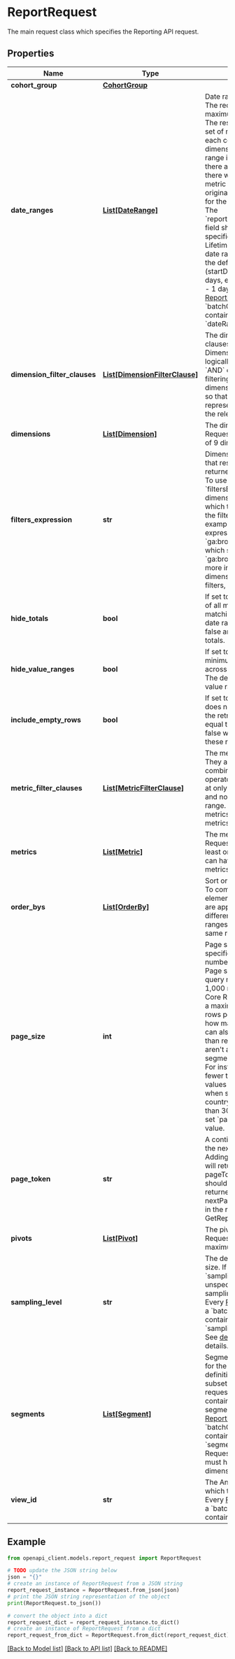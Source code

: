 # ReportRequest

The main request class which specifies the Reporting API request.

## Properties

Name | Type | Description | Notes
------------ | ------------- | ------------- | -------------
**cohort_group** | [**CohortGroup**](CohortGroup.md) |  | [optional] 
**date_ranges** | [**List[DateRange]**](DateRange.md) | Date ranges in the request. The request can have a maximum of 2 date ranges. The response will contain a set of metric values for each combination of the dimensions for each date range in the request. So, if there are two date ranges, there will be two set of metric values, one for the original date range and one for the second date range. The &#x60;reportRequest.dateRanges&#x60; field should not be specified for cohorts or Lifetime value requests. If a date range is not provided, the default date range is (startDate: current date - 7 days, endDate: current date - 1 day). Every [ReportRequest](#ReportRequest) within a &#x60;batchGet&#x60; method must contain the same &#x60;dateRanges&#x60; definition. | [optional] 
**dimension_filter_clauses** | [**List[DimensionFilterClause]**](DimensionFilterClause.md) | The dimension filter clauses for filtering Dimension Values. They are logically combined with the &#x60;AND&#x60; operator. Note that filtering occurs before any dimensions are aggregated, so that the returned metrics represent the total for only the relevant dimensions. | [optional] 
**dimensions** | [**List[Dimension]**](Dimension.md) | The dimensions requested. Requests can have a total of 9 dimensions. | [optional] 
**filters_expression** | **str** | Dimension or metric filters that restrict the data returned for your request. To use the &#x60;filtersExpression&#x60;, supply a dimension or metric on which to filter, followed by the filter expression. For example, the following expression selects &#x60;ga:browser&#x60; dimension which starts with Firefox; &#x60;ga:browser&#x3D;~^Firefox&#x60;. For more information on dimensions and metric filters, see [Filters reference](https://developers.google.com/analytics/devguides/reporting/core/v3/reference#filters). | [optional] 
**hide_totals** | **bool** | If set to true, hides the total of all metrics for all the matching rows, for every date range. The default false and will return the totals. | [optional] 
**hide_value_ranges** | **bool** | If set to true, hides the minimum and maximum across all matching rows. The default is false and the value ranges are returned. | [optional] 
**include_empty_rows** | **bool** | If set to false, the response does not include rows if all the retrieved metrics are equal to zero. The default is false which will exclude these rows. | [optional] 
**metric_filter_clauses** | [**List[MetricFilterClause]**](MetricFilterClause.md) | The metric filter clauses. They are logically combined with the &#x60;AND&#x60; operator. Metric filters look at only the first date range and not the comparing date range. Note that filtering on metrics occurs after the metrics are aggregated. | [optional] 
**metrics** | [**List[Metric]**](Metric.md) | The metrics requested. Requests must specify at least one metric. Requests can have a total of 10 metrics. | [optional] 
**order_bys** | [**List[OrderBy]**](OrderBy.md) | Sort order on output rows. To compare two rows, the elements of the following are applied in order until a difference is found. All date ranges in the output get the same row order. | [optional] 
**page_size** | **int** | Page size is for paging and specifies the maximum number of returned rows. Page size should be &gt;&#x3D; 0. A query returns the default of 1,000 rows. The Analytics Core Reporting API returns a maximum of 100,000 rows per request, no matter how many you ask for. It can also return fewer rows than requested, if there aren&#39;t as many dimension segments as you expect. For instance, there are fewer than 300 possible values for &#x60;ga:country&#x60;, so when segmenting only by country, you can&#39;t get more than 300 rows, even if you set &#x60;pageSize&#x60; to a higher value. | [optional] 
**page_token** | **str** | A continuation token to get the next page of the results. Adding this to the request will return the rows after the pageToken. The pageToken should be the value returned in the nextPageToken parameter in the response to the GetReports request. | [optional] 
**pivots** | [**List[Pivot]**](Pivot.md) | The pivot definitions. Requests can have a maximum of 2 pivots. | [optional] 
**sampling_level** | **str** | The desired report [sample](https://support.google.com/analytics/answer/2637192) size. If the the &#x60;samplingLevel&#x60; field is unspecified the &#x60;DEFAULT&#x60; sampling level is used. Every [ReportRequest](#ReportRequest) within a &#x60;batchGet&#x60; method must contain the same &#x60;samplingLevel&#x60; definition. See [developer guide](/analytics/devguides/reporting/core/v4/basics#sampling) for details. | [optional] 
**segments** | [**List[Segment]**](Segment.md) | Segment the data returned for the request. A segment definition helps look at a subset of the segment request. A request can contain up to four segments. Every [ReportRequest](#ReportRequest) within a &#x60;batchGet&#x60; method must contain the same &#x60;segments&#x60; definition. Requests with segments must have the &#x60;ga:segment&#x60; dimension. | [optional] 
**view_id** | **str** | The Analytics [view ID](https://support.google.com/analytics/answer/1009618) from which to retrieve data. Every [ReportRequest](#ReportRequest) within a &#x60;batchGet&#x60; method must contain the same &#x60;viewId&#x60;. | [optional] 

## Example

```python
from openapi_client.models.report_request import ReportRequest

# TODO update the JSON string below
json = "{}"
# create an instance of ReportRequest from a JSON string
report_request_instance = ReportRequest.from_json(json)
# print the JSON string representation of the object
print(ReportRequest.to_json())

# convert the object into a dict
report_request_dict = report_request_instance.to_dict()
# create an instance of ReportRequest from a dict
report_request_from_dict = ReportRequest.from_dict(report_request_dict)
```
[[Back to Model list]](../README.md#documentation-for-models) [[Back to API list]](../README.md#documentation-for-api-endpoints) [[Back to README]](../README.md)



